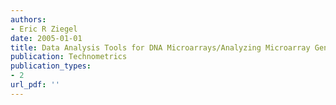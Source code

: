 ```yaml
---
authors: 
- Eric R Ziegel
date: 2005-01-01
title: Data Analysis Tools for DNA Microarrays/Analyzing Microarray Gene Expression Data
publication: Technometrics
publication_types:
- 2
url_pdf: ''
---
```


